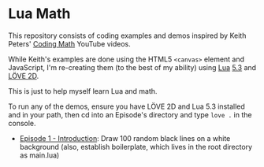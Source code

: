 # Lua Math

This repository consists of coding examples and demos inspired by Keith Peters' [Coding Math](https://www.youtube.com/user/codingmath) YouTube videos.

While Keith's examples are done using the HTML5 `<canvas>` element and JavaScript, I'm re-creating them (to the best of my ability) using [Lua](https://www.lua.org/) [5.3](https://www.lua.org/versions.html#5.3) and [LÖVE 2D](https://love2d.org/).

This is just to help myself learn Lua and math.

To run any of the demos, ensure you have LÖVE 2D and Lua 5.3 installed and in your path, then cd into an Episode's directory and type `love .` in the console.

- [Episode 1 - Introduction](https://github.com/flintsteel7/LuaMath/tree/master/episode1): Draw 100 random black lines on a white background (also, establish boilerplate, which lives in the root directory as main.lua)
